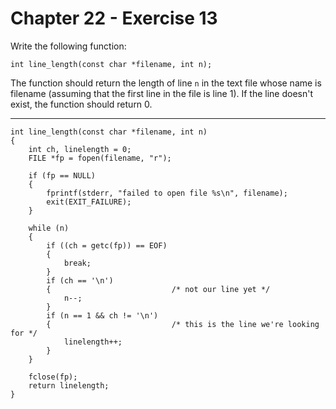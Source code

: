 # Chapter 22 - Exercise 13

Write the following function:

```
int line_length(const char *filename, int n);
```

The function should return the length of line `n` in the text file whose name is filename (assuming that the first line in the file is line 1). If the line doesn't exist, the function should return 0.  

---

```
int line_length(const char *filename, int n)
{
    int ch, linelength = 0; 
    FILE *fp = fopen(filename, "r");

    if (fp == NULL)
    {
        fprintf(stderr, "failed to open file %s\n", filename);
        exit(EXIT_FAILURE);
    }

    while (n)
    {
        if ((ch = getc(fp)) == EOF)
        {
            break;
        }
        if (ch == '\n')
        {                           /* not our line yet */
            n--;
        }
        if (n == 1 && ch != '\n')
        {                           /* this is the line we're looking for */
            linelength++;
        }
    }

    fclose(fp);
    return linelength;
}
```
